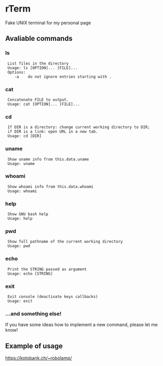 # rTerm
Fake UNIX terminal for my personal page

## Avaliable commands
### ls
     List files in the directory
     Usage: ls [OPTION]... [FILE]...
     Options:
        -a    do not ignore entries starting with .

### cat
     Concatenate FILE to output.
     Usage: cat [OPTION]... [FILE]...

### cd
     If DIR is a directory: change current working directory to DIR;
     if DIR is a link: open URL in a new tab.
     Usage: cd [DIR]

### uname
     Show uname info from this.data.uname
     Usage: uname

### whoami
     Show whoami info from this.data.whoami
     Usage: whoami

### help
     Show GNU bash help
     Usage: help

### pwd
     Show full pathname of the current working directory
     Usage: pwd

### echo
     Print the STRING passed as argument
     Usage: echo [STRING]

### exit
     Exit console (deactivate keys callbacks)
     Usage: exit

### ...and something else!

If you have some ideas how to implement a new command, please let me know!

## Example of usage
https://kotobank.ch/~robolamp/
